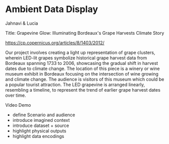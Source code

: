 # Ambient Data Display

Jahnavi & Lucia

Title: Grapevine Glow: Illuminating Bordeaux's Grape Harvests Climate Story 

https://cp.copernicus.org/articles/8/1403/2012/

Our project involves creating a light up representation of grape clusters, wherein LED-lit grapes symbolize historical grape harvest data from Bordeaux spanning 1733 to 2006, showcasing the gradual shift in harvest dates due to climate change. The location of this piece is a winery or wine museum exhibit in Bordeaux focusing on the intersection of wine growing and climate change. The audience is visitors of this museum which could be a popular tourist attraction. The LED grapevine is arranged linearly, resembling a timeline, to represent the trend of earlier grape harvest dates over time.



Video Demo 
- define Scenario and audience
- introduce imagined context
- introduce dataset + source
- highlight physical outputs
- highlight data encodings
 

